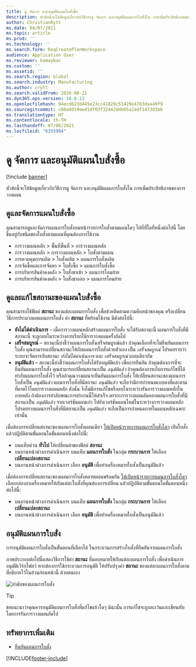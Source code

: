 ```yaml
---
title: ดู จัดการ และอนุมัติแผนใบสั่งซื้อ
description: หัวข้อนี้จะให้ข้อมูลเกี่ยวกับวิธีการดู จัดการ และอนุมัติแผนการใบสั่งใน การเพิ่มประสิทธิภาพของการวางแผน
author: ChristianRytt
ms.date: 04/07/2021
ms.topic: article
ms.prod: ''
ms.technology: ''
ms.search.form: ReqCreatePlanWorkspace
audience: Application User
ms.reviewer: kamaybac
ms.custom: ''
ms.assetid: ''
ms.search.region: Global
ms.search.industry: Manufacturing
ms.author: crytt
ms.search.validFrom: 2020-08-21
ms.dyn365.ops.version: 10.0.13
ms.openlocfilehash: 94ecd623d445e23cc41829c51429e4783daa49f9
ms.sourcegitcommit: c08a9d19eed1df03f32442ddb65a2adf1473d3b6
ms.translationtype: HT
ms.contentlocale: th-TH
ms.lasthandoff: 07/06/2021
ms.locfileid: "6355984"
---
```

# <a name="view-manage-and-approve-planned-orders"></a>ดู จัดการ และอนุมัติแผนใบสั่งซื้อ

[!include [banner](../../includes/banner.md)]

หัวข้อนี้จะให้ข้อมูลเกี่ยวกับวิธีการดู จัดการ และอนุมัติแผนการใบสั่งใน การเพิ่มประสิทธิภาพของการวางแผน

## <a name="view-and-manage-planned-orders"></a><a name="view-planned-orders"></a>ดูและจัดการแผนใบสั่งซื้อ

คุณสามารถดูและจัดการแผนการใบสั่งบนหน้ารายการใบสั่งตามแผนใดๆ ไปที่ที่ใดที่หนึ่งต่อไปนี้ โดยขึ้นอยู่กับชนิดของใบสั่งตามแผนที่คุณต้องการใช้งาน

- การวางแผนหลัก \> พื้นที่พื้นที่ \> การวางแผนหลัก
- การวางแผนหลัก \> การวางแผนหลัก \> ใบสั่งตามแผน
- การควบคุมการผลิต \> ใบสั่งผลิต \> แผนการใบสั่งผลิต
- การจัดซื้อและการจัดหา \> ใบสั่งซื้อ \> แผนการใบสั่งซื้อ
- การบริหารสินค้าคงคลัง \> ใบสั่งขาเข้า \> แผนการโอนย้าย
- การบริหารสินค้าคงคลัง \> ใบสั่งขาออก \> แผนการโอนย้าย

## <a name="view-and-edit-the-status-of-planned-orders"></a>ดูและแก้ไขสถานะของแผนใบสั่งซื้อ

คุณสามารถใช้ฟิลด์ **สถานะ** ของแต่ละแผนการใบสั่ง เพื่อช่วยติดตามความคืบหน้าของคุณ หรือเปลี่ยนวิธีการประมวลผลแผนการใบสั่ง ค่า **สถานะ** ที่พร้อมใช้งาน มีดังต่อไปนี้:

- **ยังไม่ได้ดำเนินการ** - เมื่อการวางแผนหลักสร้างแผนการใบสั่ง จะได้รับสถานะนี้ แผนการใบสั่งที่มีสถานะนี้ จะถูกลบในระหว่างการเรียกใช้การวางแผนครั้งถัดไป
- **เสร็จสมบูรณ์** – สถานะนี้บ่งชี้ว่าแผนการใบสั่งเสร็จสมบูรณ์แล้ว ถ้าคุณเลือกที่จะไม่ยืนยันแผนการใบสั่ง คุณสามารถเปลี่ยนสถานะให้กับแผนการใบสั่งด้วยตัวเอง เป็น *เสร็จสมบูรณ์* โปรดทราบว่าระบบจะจัดการกับสถานะ *ยังไม่ได้ดำเนินการ* และ *เสร็จสมบูรณ์* แบบเดียวกัน
- **อนุมัติแล้ว** – สถานะนี้บ่งชี้ว่าแผนการใบสั่งได้รับอนุมัติแล้ว เพื่อการยืนยัน ถ้าคุณต้องการที่จะยืนยันแผนการใบสั่ง คุณสามารถเปลี่ยนสถานะเป็น *อนุมัติแล้ว* ถ้าคุณต้องการเก็บการแก้ไขที่ได้ทำกับแผนการใบสั่งไว้ หรือถ้าคุณวางแผนจะยืนยันแผนการใบสั่ง ให้เปลี่ยนสถานะของแผนการใบสั่งเป็น *อนุมัติแล้ว* แผนการใบสั่งที่มีสถานะ *อนุมัติแล้ว* จะถือว่ามีการกำหนดแบบคงที่และตามที่คาดไว้โดยการวางแผนหลัก ดังนั้น จึงไม่มีการแก้ไขหรือลบในระหว่างรันการวางแผนหลักในภายหลัง ถ้าต้องการทำลักษณะการทำงานนี้ให้สำเร็จ ตรรกะการวางแผนคัดลอกแผนการใบสั่งที่มีสถานะเป็น *อนุมัติแล้ว* จากเวอร์ชันแผนเก่า ไปยังเวอร์ชันแผนใหม่ในระหว่างการวางแผนหลัก โปรดทราบแผนการใบสั่งที่มีสถานะเป็น *อนุมัติแล้ว* จะถือเป็นการกำหนดภายในแผนหลักเฉพาะเท่านั้น

เมื่อต้องการเปลี่ยนสถานะของแผนการใบสั่งแผนเดียว [ให้เปิดหน้ารายการแผนการใบสั่งใดๆ](#view-planned-orders) เปิดใบสั่ง แล้วปฏิบัติตามขั้นตอนใดขั้นตอนหนึ่งต่อไปนี้:

- บนแท็บด่วน **ทั่วไป** ให้เปลี่ยนค่าของฟิลด์ **สถานะ**
- บนบานหน้าต่างการดำเนินการ บนแท็บ **แผนการใบสั่ง** ในกลุ่ม **กระบวนการ** ให้เลือก **เปลี่ยนแปลงสถานะ**
- บนบานหน้าต่างการดำเนินการ เลือก **อนุมัติ** เพื่อทำเครื่องหมายใบสั่งเป็นอนุมัติแล้ว

เมื่อต้องการเปลี่ยนสถานะของแผนการใบสั่งหลายแผนพร้อมกัน [ให้เปิดหน้ารายการแผนการใบสั่งใดๆ](#view-planned-orders) เลือกกล่องกาเครื่องหมายให้กับแต่ละใบสั่งที่คุณต้องการเปลี่ยน แล้วปฏิบัติตามขั้นตอนใดขั้นตอนหนึ่งต่อไปนี้:

- บนบานหน้าต่างการดำเนินการ บนแท็บ **แผนการใบสั่ง** ในกลุ่ม **กระบวนการ** ให้เลือก **เปลี่ยนแปลงสถานะ**
- บนบานหน้าต่างการดำเนินการ เลือก **อนุมัติ** เพื่อทำเครื่องหมายใบสั่งเป็นอนุมัติแล้ว

## <a name="approve-planned-orders"></a>อนุมัติแผนการใบสั่ง

การอนุมัติแผนการใบสั่งเป็นขั้นตอนที่เลือกได้ ในกระบวนการสร้างใบสั่งที่ยืนยันจากแผนการใบสั่ง

ภาพประกอบต่อไปนี้แสดงวิธีการใช้ค่า **สถานะ** ที่มอบหมายให้กับแต่ละแผนการใบสั่ง เพื่อดําเนินการอนุมัติเวิร์กโฟลว์ หากต้องการใช้กระบวนการอนุมัติ ให้ปรับปรุงค่า **สถานะ** ของแต่ละแผนการใบสั่งตามที่อธิบายไว้ในส่วนก่อนหน้านี้ ด้วยตนเอง

![ลำดับของแผนการใบสั่ง](media/approved-planned-orders-1.png)

> [!TIP]
> ขอแนะนาว่าคุณควรอนุมัติแผนการใบสั่งที่แก้ไขแล้วใดๆ มิฉะนั้น การแก้ไขจะถูกละเว้นและเขียนทับโดยการรันการวางแผนถัดไป

## <a name="additional-resources"></a>ทรัพยากรเพิ่มเติม

- [ยืนยันแผนการใบสั่ง](planned-order-firming.md)

[!INCLUDE[footer-include](../../../includes/footer-banner.md)]
